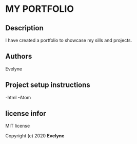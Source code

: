 # MY PORTFOLIO
## Description
I have created a portfolio to showcase my sills and projects.
## Authors
Evelyne
## Project setup instructions
-html
-Atom
## license infor
MIT license

Copyright (c) 2020 **Evelyne**
